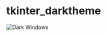 # tkinter_darktheme
![Dark Windows]("https://github.com/freddywicaksono/tkinter_darktheme/blob/main/tkinter_dark_theme.jpg")
